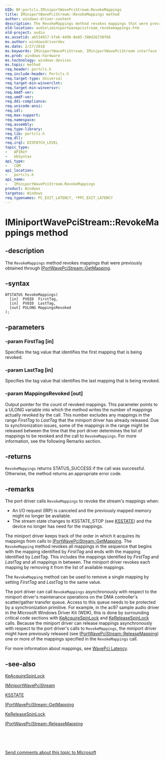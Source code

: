 ```yaml
---
UID: NF:portcls.IMiniportWavePciStream.RevokeMappings
title: IMiniportWavePciStream::RevokeMappings method
author: windows-driver-content
description: The RevokeMappings method revokes mappings that were previously obtained through IPortWavePciStream::GetMapping.
old-location: audio\iminiportwavepcistream_revokemappings.htm
old-project: audio
ms.assetid: a6534917-5fe6-449b-8e85-398d26730f66
ms.author: windowsdriverdev
ms.date: 2/27/2018
ms.keywords: IMiniportWavePciStream, IMiniportWavePciStream interface [Audio Devices], RevokeMappings method, IMiniportWavePciStream::RevokeMappings, RevokeMappings method [Audio Devices], RevokeMappings method [Audio Devices], IMiniportWavePciStream interface, RevokeMappings,IMiniportWavePciStream.RevokeMappings, audio.iminiportwavepcistream_revokemappings, audmp-routines_f995bc15-917a-416d-9066-3d5667866973.xml, portcls/IMiniportWavePciStream::RevokeMappings
ms.prod: windows-hardware
ms.technology: windows-devices
ms.topic: method
req.header: portcls.h
req.include-header: Portcls.h
req.target-type: Universal
req.target-min-winverclnt: 
req.target-min-winversvr: 
req.kmdf-ver: 
req.umdf-ver: 
req.ddi-compliance: 
req.unicode-ansi: 
req.idl: 
req.max-support: 
req.namespace: 
req.assembly: 
req.type-library: 
req.lib: portcls.h
req.dll: 
req.irql: DISPATCH_LEVEL
topic_type:
-	APIRef
-	kbSyntax
api_type:
-	COM
api_location:
-	portcls.h
api_name:
-	IMiniportWavePciStream.RevokeMappings
product: Windows
targetos: Windows
req.typenames: PC_EXIT_LATENCY, *PPC_EXIT_LATENCY
---
```


# IMiniportWavePciStream::RevokeMappings method


## -description


The <code>RevokeMappings</code> method revokes mappings that were previously obtained through <a href="https://msdn.microsoft.com/library/windows/hardware/ff536909">IPortWavePciStream::GetMapping</a>.


## -syntax


````
NTSTATUS RevokeMappings(
  [in]  PVOID  FirstTag,
  [in]  PVOID  LastTag,
  [out] PULONG MappingsRevoked
);
````


## -parameters




### -param FirstTag [in]

Specifies the tag value that identifies the first mapping that is being revoked.


### -param LastTag [in]

Specifies the tag value that identifies the last mapping that is being revoked.


### -param MappingsRevoked [out]

Output pointer for the count of revoked mappings. This parameter points to a ULONG variable into which the method writes the number of mappings actually revoked by the call. This number excludes any mappings in the range <i>FirstTag</i> to <i>LastTag</i> that the miniport driver has already released. Due to synchronization issues, some of the mappings in the range might be released between the time that the port driver determines the list of mappings to be revoked and the call to <code>RevokeMappings</code>. For more information, see the following Remarks section.


## -returns



<code>RevokeMappings</code> returns STATUS_SUCCESS if the call was successful. Otherwise, the method returns an appropriate error code.




## -remarks



The port driver calls <code>RevokeMappings</code> to revoke the stream's mappings when:

<ul>
<li>
An I/O request (IRP) is canceled and the previously mapped memory might no longer be available.

</li>
<li>
The stream state changes to KSSTATE_STOP (see <a href="..\ks\ne-ks-pksstate.md">KSSTATE</a>) and the device no longer has need for the mappings.

</li>
</ul>
The miniport driver keeps track of the order in which it acquires its mappings from calls to <a href="https://msdn.microsoft.com/library/windows/hardware/ff536909">IPortWavePciStream::GetMapping</a>. The <code>RevokeMapping</code> method revokes all mappings in the sequence that begins with the mapping identified by <i>FirstTag</i> and ends with the mapping identified by <i>LastTag</i>. This includes the mappings identified by <i>FirstTag</i> and <i>LastTag</i> and all mappings in between. The miniport driver revokes each mapping by removing it from the list of available mappings.

The <code>RevokeMapping</code> method can be used to remove a single mapping by setting <i>FirstTag</i> and <i>LastTag</i> to the same value.

The port driver can call <code>RevokeMappings</code> asynchronously with respect to the miniport driver's maintenance operations on the DMA controller's scatter/gather transfer queue. Access to this queue needs to be protected by a synchronization primitive. For example, in the ac97 sample audio driver in the Microsoft Windows Driver Kit (WDK), this is done by surrounding critical code sections with <a href="..\wdm\nf-wdm-keacquirespinlock.md">KeAcquireSpinLock</a> and <a href="..\wdm\nf-wdm-kereleasespinlock.md">KeReleaseSpinLock</a> calls. Because the miniport driver can release mappings asynchronously with respect to the port driver's calls to <code>RevokeMappings</code>, the miniport driver might have previously released (see <a href="https://msdn.microsoft.com/library/windows/hardware/ff536911">IPortWavePciStream::ReleaseMapping</a>) one or more of the mappings specified in the <code>RevokeMappings</code> call.

For more information about mappings, see <a href="https://msdn.microsoft.com/6d83c015-cf8f-40b4-bf28-de865a5bfe2d">WavePci Latency</a>.




## -see-also

<a href="..\wdm\nf-wdm-keacquirespinlock.md">KeAcquireSpinLock</a>



<a href="..\portcls\nn-portcls-iminiportwavepcistream.md">IMiniportWavePciStream</a>



<a href="..\ks\ne-ks-pksstate.md">KSSTATE</a>



<a href="https://msdn.microsoft.com/library/windows/hardware/ff536909">IPortWavePciStream::GetMapping</a>



<a href="..\wdm\nf-wdm-kereleasespinlock.md">KeReleaseSpinLock</a>



<a href="https://msdn.microsoft.com/library/windows/hardware/ff536911">IPortWavePciStream::ReleaseMapping</a>



 

 

<a href="mailto:wsddocfb@microsoft.com?subject=Documentation%20feedback [audio\audio]:%20IMiniportWavePciStream::RevokeMappings method%20 RELEASE:%20(2/27/2018)&amp;body=%0A%0APRIVACY STATEMENT%0A%0AWe use your feedback to improve the documentation. We don't use your email address for any other purpose, and we'll remove your email address from our system after the issue that you're reporting is fixed. While we're working to fix this issue, we might send you an email message to ask for more info. Later, we might also send you an email message to let you know that we've addressed your feedback.%0A%0AFor more info about Microsoft's privacy policy, see http://privacy.microsoft.com/en-us/default.aspx." title="Send comments about this topic to Microsoft">Send comments about this topic to Microsoft</a>

